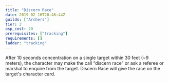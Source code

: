 ```yaml
---
title: "Discern Race"
date: 2019-02-16T20:46:44Z
guilds: ["Archers"]
tier: 2
osp_cost: 20
prerequisites: ["tracking"]
requirements: []
ladder: "tracking"
---
```

After 10 seconds concentration on a single target within 30 feet (~9 meters), the character may make the call “discern race” or ask a referee or marshal to enquire from the target. Discern Race will give the race on the target's character card.